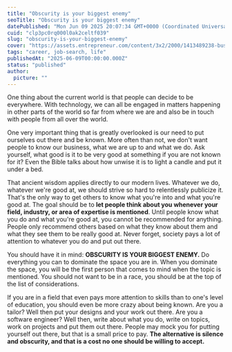 ```yaml
---
title: "Obscurity is your biggest enemy"
seoTitle: "Obscurity is your biggest enemy"
datePublished: "Mon Jun 09 2025 20:07:34 GMT+0000 (Coordinated Universal Time)"
cuid: "clp3pc0rq000l0ak2celtf039"
slug: "obscurity-is-your-biggest-enemy"
cover: "https://assets.entrepreneur.com/content/3x2/2000/1413489238-businesses-die-obscurity-do-all-you-can-gain-attention.jpg?format=pjeg&auto=webp"
tags: "career, job-search, life"
publishedAt: "2025-06-09T00:00:00.000Z"
status: "published"
author:
  picture: ""
---
```


One thing about the current world is that people can decide to be everywhere. With technology, we can all be engaged in matters happening in other parts of the world so far from where we are and also be in touch with people from all over the world.

One very important thing that is greatly overlooked is our need to put ourselves out there and be known. More often than not, we don't want people to know our business, what we are up to and what we do. Ask yourself, what good is it to be very good at something if you are not known for it? Even the Bible talks about how unwise it is to light a candle and put it under a bed.

That ancient wisdom applies directly to our modern lives. Whatever we do, whatever we're good at, we should strive so hard to relentlessly publicize it. That's the only way to get others to know what you're into and what you're good at. The goal should be to **let people think about you whenever your field, industry, or area of expertise is mentioned**. Until people know what you do and what you're good at, you cannot be recommended for anything. People only recommend others based on what they know about them and what they see them to be really good at. Never forget, society pays a lot of attention to whatever you do and put out there.

You should have it in mind: **OBSCURITY IS YOUR BIGGEST ENEMY.** Do everything you can to dominate the space you are in. When you dominate the space, you will be the first person that comes to mind when the topic is mentioned. You should not want to be in a race, you should be at the top of the list of considerations.

If you are in a field that even pays more attention to skills than to one's level of education, you should even be more crazy about being known. Are you a tailor? Well then put your designs and your work out there. Are you a software engineer? Well then, write about what you do, write on topics, work on projects and put them out there. People may mock you for putting yourself out there, but that is a small price to pay. **The alternative is silence and obscurity, and that is a cost no one should be willing to accept.**